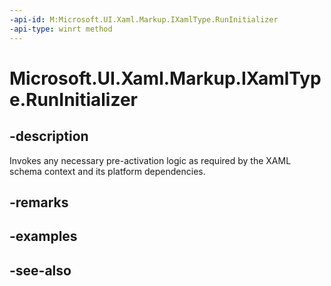 ```yaml
---
-api-id: M:Microsoft.UI.Xaml.Markup.IXamlType.RunInitializer
-api-type: winrt method
---
```


<!-- Method syntax
public void RunInitializer()
-->

# Microsoft.UI.Xaml.Markup.IXamlType.RunInitializer

## -description
Invokes any necessary pre-activation logic as required by the XAML schema context and its platform dependencies.

## -remarks

## -examples

## -see-also
